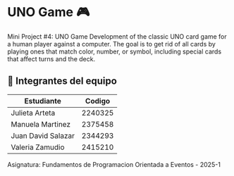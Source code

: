 # UNO Game 🎮

Mini Project #4: UNO Game Development of the classic UNO card game for a human player against a computer. The goal is to get rid of all cards by playing ones that match color, number, or symbol, including special cards that affect turns and the deck.

## 👥 Integrantes del equipo

| Estudiante | Codigo  |
| ---------- |---------|
| Julieta Arteta | 2240325 |
| Manuela Martinez | 2375458 |
| Juan David Salazar | 2344293 |
| Valeria Zamudio | 2415210 |

Asignatura: Fundamentos de Programacion Orientada a Eventos - 2025-1 
